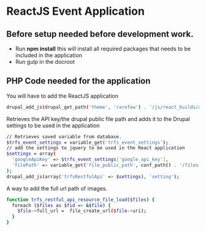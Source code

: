 ReactJS Event Application
==============

Before setup needed before development work.
--------------

- Run **npm install** this will install all required packages that needs to be included in the application
- Run gulp in the docroot 

PHP Code needed for the application
--------------

You will have to add the ReactJS application
```sh
drupal_add_js(drupal_get_path('theme', 'rarefew') . '/js/react_builds/app.js', array('scope'=>'footer'));
```

Retrieves the API key/the drupal public file path and adds it to the Drupal settings to be used in the application
```sh
// Retrieves saved variable from database.
$trfs_event_settings = variable_get('trfs_event_settings');
// add the settings to jquery to be used in the React application
$settings = array(
  'googleApiKey' => $trfs_event_settings['google_api_key'], 
  'filePath' => variable_get('file_public_path', conf_path() . '/files')
);
drupal_add_js(array('trfsRestfulApi' => $settings), 'setting');
```

A way to add the full url path of images.
```sh
function trfs_restful_api_resource_file_load($files) {
  foreach ($files as $fid => &$file) {
    $file->full_url =  file_create_url($file->uri);
  }
}
```